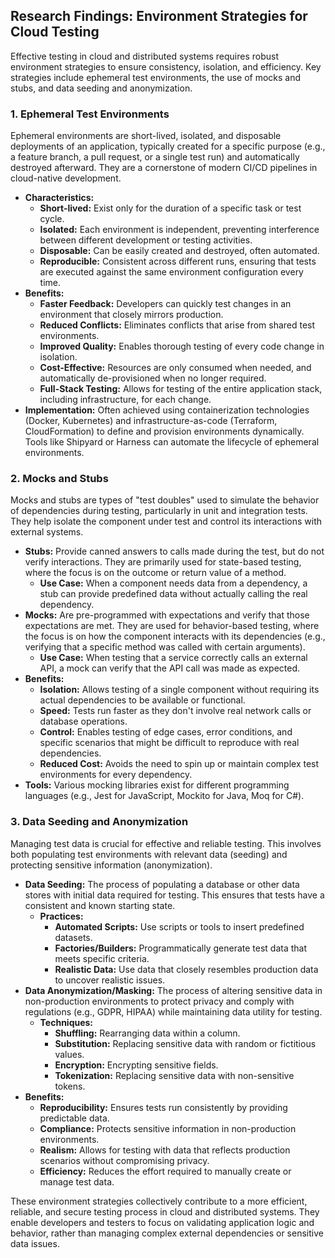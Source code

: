 ## Research Findings: Environment Strategies for Cloud Testing

Effective testing in cloud and distributed systems requires robust environment strategies to ensure consistency, isolation, and efficiency. Key strategies include ephemeral test environments, the use of mocks and stubs, and data seeding and anonymization.

### 1. Ephemeral Test Environments

Ephemeral environments are short-lived, isolated, and disposable deployments of an application, typically created for a specific purpose (e.g., a feature branch, a pull request, or a single test run) and automatically destroyed afterward. They are a cornerstone of modern CI/CD pipelines in cloud-native development.

*   **Characteristics:**
    *   **Short-lived:** Exist only for the duration of a specific task or test cycle.
    *   **Isolated:** Each environment is independent, preventing interference between different development or testing activities.
    *   **Disposable:** Can be easily created and destroyed, often automated.
    *   **Reproducible:** Consistent across different runs, ensuring that tests are executed against the same environment configuration every time.
*   **Benefits:**
    *   **Faster Feedback:** Developers can quickly test changes in an environment that closely mirrors production.
    *   **Reduced Conflicts:** Eliminates conflicts that arise from shared test environments.
    *   **Improved Quality:** Enables thorough testing of every code change in isolation.
    *   **Cost-Effective:** Resources are only consumed when needed, and automatically de-provisioned when no longer required.
    *   **Full-Stack Testing:** Allows for testing of the entire application stack, including infrastructure, for each change.
*   **Implementation:** Often achieved using containerization technologies (Docker, Kubernetes) and infrastructure-as-code (Terraform, CloudFormation) to define and provision environments dynamically. Tools like Shipyard or Harness can automate the lifecycle of ephemeral environments.

### 2. Mocks and Stubs

Mocks and stubs are types of "test doubles" used to simulate the behavior of dependencies during testing, particularly in unit and integration tests. They help isolate the component under test and control its interactions with external systems.

*   **Stubs:** Provide canned answers to calls made during the test, but do not verify interactions. They are primarily used for state-based testing, where the focus is on the outcome or return value of a method.
    *   **Use Case:** When a component needs data from a dependency, a stub can provide predefined data without actually calling the real dependency.
*   **Mocks:** Are pre-programmed with expectations and verify that those expectations are met. They are used for behavior-based testing, where the focus is on how the component interacts with its dependencies (e.g., verifying that a specific method was called with certain arguments).
    *   **Use Case:** When testing that a service correctly calls an external API, a mock can verify that the API call was made as expected.
*   **Benefits:**
    *   **Isolation:** Allows testing of a single component without requiring its actual dependencies to be available or functional.
    *   **Speed:** Tests run faster as they don't involve real network calls or database operations.
    *   **Control:** Enables testing of edge cases, error conditions, and specific scenarios that might be difficult to reproduce with real dependencies.
    *   **Reduced Cost:** Avoids the need to spin up or maintain complex test environments for every dependency.
*   **Tools:** Various mocking libraries exist for different programming languages (e.g., Jest for JavaScript, Mockito for Java, Moq for C#).

### 3. Data Seeding and Anonymization

Managing test data is crucial for effective and reliable testing. This involves both populating test environments with relevant data (seeding) and protecting sensitive information (anonymization).

*   **Data Seeding:** The process of populating a database or other data stores with initial data required for testing. This ensures that tests have a consistent and known starting state.
    *   **Practices:**
        *   **Automated Scripts:** Use scripts or tools to insert predefined datasets.
        *   **Factories/Builders:** Programmatically generate test data that meets specific criteria.
        *   **Realistic Data:** Use data that closely resembles production data to uncover realistic issues.
*   **Data Anonymization/Masking:** The process of altering sensitive data in non-production environments to protect privacy and comply with regulations (e.g., GDPR, HIPAA) while maintaining data utility for testing.
    *   **Techniques:**
        *   **Shuffling:** Rearranging data within a column.
        *   **Substitution:** Replacing sensitive data with random or fictitious values.
        *   **Encryption:** Encrypting sensitive fields.
        *   **Tokenization:** Replacing sensitive data with non-sensitive tokens.
*   **Benefits:**
    *   **Reproducibility:** Ensures tests run consistently by providing predictable data.
    *   **Compliance:** Protects sensitive information in non-production environments.
    *   **Realism:** Allows for testing with data that reflects production scenarios without compromising privacy.
    *   **Efficiency:** Reduces the effort required to manually create or manage test data.

These environment strategies collectively contribute to a more efficient, reliable, and secure testing process in cloud and distributed systems. They enable developers and testers to focus on validating application logic and behavior, rather than managing complex external dependencies or sensitive data issues.

